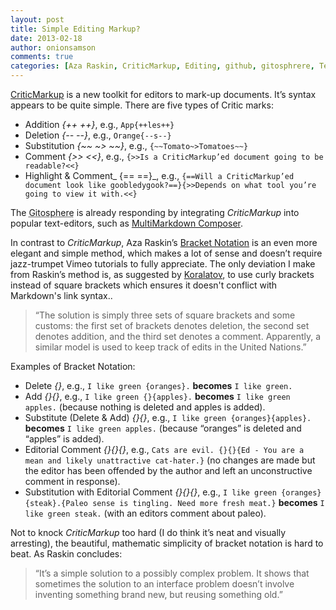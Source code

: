 ```yaml
---
layout: post
title: Simple Editing Markup?
date: 2013-02-18
author: onionsamson
comments: true
categories: [Aza Raskin, CriticMarkup, Editing, github, gitosphrere, Tech, Writing]
---
```

<p><a href="http://criticmarkup.com/">CriticMarkup</a> is a new toolkit for editors to mark-up documents. It’s syntax appears to be quite simple. There are five types of Critic marks:</p>

<ul>
<li>Addition <em>{++ ++}</em>, e.g., <code>App{++les++}</code></li>
<li>Deletion <em>{-- --}</em>, e.g., <code>Orange{--s--}</code></li>
<li>Substitution <em>{~~ ~&gt; ~~}</em>, e.g., <code>{~~Tomato~&gt;Tomatoes~~}</code></li>
<li>Comment <em>{&gt;&gt; &lt;&lt;}</em>, e.g., <code>{&gt;&gt;Is a CriticMarkup’ed document going to be readable?&lt;&lt;}</code></li>
<li>Highlight &amp; Comment_ {== ==}_, e.g., <code>{==Will a CriticMarkup’ed document look like goobledygook?==}{&gt;&gt;Depends on what tool you’re going to view it with.&lt;&lt;}</code></li>
</ul>

<p>The <abbr title="Good guys and leeching tech-hipster culture writ large">Gitosphere</abbr> is already responding by integrating <em>CriticMarkup</em> into popular text-editors, such as <a href="http://multimarkdown.com/">MultiMarkdown Composer</a>.</p>

<p>In contrast to <em>CriticMarkup</em>, Aza Raskin’s <a href="http://www.azarask.in/blog/post/collaboration_made_simple_with_bracket_notation/">Bracket Notation</a> is an even more elegant and simple method, which makes a lot of sense and doesn’t require jazz-trumpet Vimeo tutorials to fully appreciate. The only deviation I make from Raskin’s method is, as suggested by <a href="http://koralatov.com">Koralatov</a>, to use curly brackets instead of square brackets which ensures it doesn't conflict with
Markdown's link syntax..</p>

<blockquote>
  <p>“The solution is simply three sets of square brackets and some customs: the first set of brackets denotes deletion, the second set denotes addition, and the third set denotes a comment. Apparently, a similar model is used to keep track of edits in the United Nations.”</p>
</blockquote>

<p>Examples of Bracket Notation:</p>

<ul>
<li>Delete <em>{}</em>, e.g., <code>I like green {oranges}.</code> <strong>becomes</strong> <code>I like green.</code></li>
<li>Add <em>{}{}</em>, e.g., <code>I like green {}{apples}.</code> <strong>becomes</strong> <code>I like green apples.</code> (because nothing is deleted and apples is added).</li>
<li>Substitute (Delete &amp; Add) <em>{}{}</em>, e.g., <code>I like green {oranges}{apples}.</code> <strong>becomes</strong> <code>I like green apples.</code> (because “oranges” is deleted and “apples” is added).</li>
<li>Editorial Comment <em>{}{}{}</em>, e.g., <code>Cats are evil. {}{}{Ed - You are a mean and likely unattractive cat-hater.}</code> (no changes are made but the editor has been offended by the author and left an unconstructive comment in response).</li>
<li>Substitution with Editorial Comment <em>{}{}{}</em>, e.g., <code>I like green {oranges}{steak}.{Paleo sense is tingling. Need more fresh meat.}</code> <strong>becomes</strong> <code>I like green steak.</code> (with an editors comment about paleo).</li>
</ul>

<p>Not to knock <em>CriticMarkup</em> too hard (I do think it’s neat and visually arresting), the beautiful, mathematic simplicity of bracket notation is hard to beat. As Raskin concludes:</p>

<blockquote>
  <p>“It’s a simple solution to a possibly complex problem. It shows that sometimes the solution to an interface problem doesn’t involve inventing something brand new, but reusing something old.”</p>
</blockquote>
